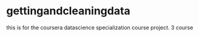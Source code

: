 # gettingandcleaningdata
this is for the coursera datascience specialization course project. 3 course
